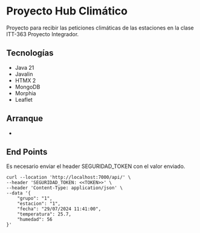 # Proyecto Hub Climático

Proyecto para recibir las peticiones climáticas de las estaciones en la clase ITT-363 Proyecto Integrador.

## Tecnologías

- Java 21
- Javalin
- HTMX 2
- MongoDB
- Morphia
- Leaflet

## Arranque

- 

## End Points

Es necesario enviar el header SEGURIDAD_TOKEN con el valor enviado.

```
curl --location 'http://localhost:7000/api/' \
--header 'SEGURIDAD_TOKEN: <<TOKEN>>' \
--header 'Content-Type: application/json' \
--data '{
    "grupo": "1",
    "estacion": "1",
    "fecha": "29/07/2024 11:41:00",
    "temperatura": 25.7,
    "humedad": 56
}'
```